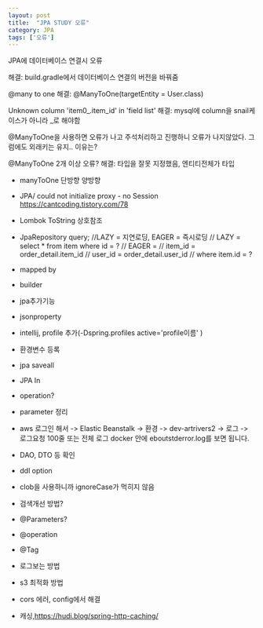 ```yaml
---
layout: post
title:  "JPA STUDY 오류"
category: JPA
tags: ['오류']
---
```

JPA에 데이터베이스 연결시 오류

해결: build.gradle에서 데이터베이스 연결의 버전을 바꿔줌

@many to one 
해결: @ManyToOne(targetEntity = User.class)

Unknown column 'item0_.item_id' in 'field list'
해결: mysql에 column을 snail케이스가 아니라 _로 해야함

@ManyToOne을 사용하면 오류가 나고 주석처리하고  진행하니 오류가 나지않았다. 그럼에도 외래키는 유지.. 이유는?

@ManyToOne 2개 이상 오류?
해결: 타입을 잘못 지정했음, 엔티티전체가 타입

- manyToOne 단방향 양방향
- JPA/ could not initialize proxy - no Session
https://cantcoding.tistory.com/78

- Lombok ToString 상호참조
- JpaRepository query;
  //LAZY = 지연로딩, EAGER = 즉시로딩
    // LAZY = select * from item where id = ?
    // EAGER =
    // item_id = order_detail.item_id
    // user_id = order_detail.user_id
    // where item.id = ?
- mapped by
- builder
- jpa추가기능
- jsonproperty  
- intellij, profile 추가(-Dspring.profiles active='profile이름' )
- 환경변수 등록
- jpa saveall
- JPA In
- operation?
- parameter 정리
- aws 로그인 해서 -> Elastic Beanstalk -> 환경 -> dev-artrivers2 -> 로그 -> 로그요청 100줄 또는 전체 로그
docker 안에 eboutstderror.log를 보면 됩니다.

- DAO,  DTO 등 확인
- ddl option 
- clob을 사용하니까 ignoreCase가 먹히지 않음
- 검색개선 방법?
- @Parameters?
- @operation
- @Tag
- 로그보는 방법
- s3 최적화 방법
- cors 에러, config에서 해결
- 캐싱,https://hudi.blog/spring-http-caching/